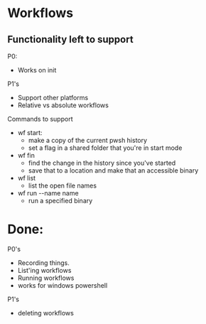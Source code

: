 # Workflows


## Functionality left to support
P0:
- Works on init

P1's
- Support other platforms
- Relative vs absolute workflows

Commands to support
- wf start:
    * make a copy of the current pwsh history
    * set a flag in a shared folder that you're in start mode
- wf fin
    * find the change in the history since you've started
    * save that to a location and make that an accessible binary
- wf list
    * list the open file names
- wf run --name name
    * run a specified binary


# Done:
P0's
- Recording things. 
- List'ing workflows
- Running workflows
- works for windows powershell

P1's
- deleting workflows
